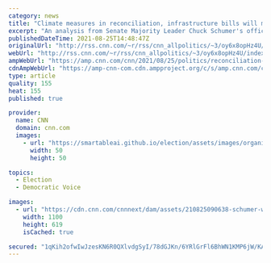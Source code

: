 ```yaml
---
category: news
title: "Climate measures in reconciliation, infrastructure bills will mostly meet Biden's emissions goals, Schumer says"
excerpt: "An analysis from Senate Majority Leader Chuck Schumer's office estimates that combined, the bipartisan infrastructure bill and $3.5 trillion budget reconciliation bill can meet the majority of President Joe Biden's target to drastically slash emissions by the end of the decade.\n    \n"
publishedDateTime: 2021-08-25T14:48:47Z
originalUrl: "http://rss.cnn.com/~r/rss/cnn_allpolitics/~3/oy6x8opHz4U/index.html"
webUrl: "http://rss.cnn.com/~r/rss/cnn_allpolitics/~3/oy6x8opHz4U/index.html"
ampWebUrl: "https://amp.cnn.com/cnn/2021/08/25/politics/reconciliation-climate-change-emissions-schumer-biden/index.html"
cdnAmpWebUrl: "https://amp-cnn-com.cdn.ampproject.org/c/s/amp.cnn.com/cnn/2021/08/25/politics/reconciliation-climate-change-emissions-schumer-biden/index.html"
type: article
quality: 155
heat: 155
published: true

provider:
  name: CNN
  domain: cnn.com
  images:
    - url: "https://smartableai.github.io/election/assets/images/organizations/cnn.com-50x50.jpg"
      width: 50
      height: 50

topics:
  - Election
  - Democratic Voice

images:
  - url: "https://cdn.cnn.com/cnnnext/dam/assets/210825090638-schumer-washington-reconciliation-climate-0805-file-restricted-super-tease.jpg"
    width: 1100
    height: 619
    isCached: true

secured: "1qKih2ofwIwJzesKN6R0QXlvdgSyI/78dGJKn/6YRlGrFl6BhWN1KMP6jW/KACpxXAMjtP7U+YZ34iCpf4s4G+B018YomKK2TUri+EjFWoezkGaZUhFbp7ozmZfIZmDEQKW7j3Q4QTGqVME6RqavkrEgo/R5LJORhSnTVx55j8A+yIXtXDRYWdinK2b1ItCCLchNgJoZH8UoV1yyiBulOe6CuJrlMIB85gvTN7mijFgP/qvHKaK8xZ/Je+08tC7QgSHBgGq/2bBrYa6NqiBcKHzqzz6XtQH6z6Q1ncqCb6PFw+p5wR56/0ZzUCmbZSobhUQpTqFqtHxxWx0syTBR84L0Ex+eU6LopymPIc787GY=;/7gLGolDrIWJo5ci7Yc6AQ=="
---
```



